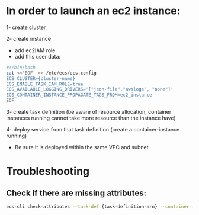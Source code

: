 # In order to launch an ec2 instance:

1- create cluster

2- create instance

- add ec2IAM role
- add this user data:
```bash
#!/bin/bash
cat <<'EOF' >> /etc/ecs/ecs.config
ECS_CLUSTER={cluster-name}
ECS_ENABLE_TASK_IAM_ROLE=true
ECS_AVAILABLE_LOGGING_DRIVERS='["json-file","awslogs", "none"]'
ECS_CONTAINER_INSTANCE_PROPAGATE_TAGS_FROM=ec2_instance
EOF
```

3- create task definition (be aware of resource allocation, container instances running cannot take more resource than the instance have)

4- deploy service from that task definition (create a container-instance running)

- Be sure it is deployed within the same VPC and subnet

# Troubleshooting

## Check if there are missing attributes:

```bash
ecs-cli check-attributes --task-def {task-definition-arn} --container-instances {container-instance-arn} --cluster {cluster-name}
```
